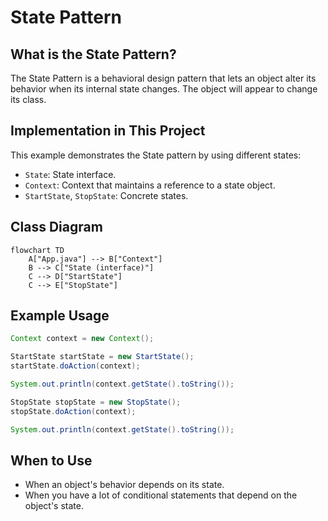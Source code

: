 # State Pattern

## What is the State Pattern?
The State Pattern is a behavioral design pattern that lets an object alter its behavior when its internal state changes. The object will appear to change its class.

## Implementation in This Project
This example demonstrates the State pattern by using different states:

- `State`: State interface.
- `Context`: Context that maintains a reference to a state object.
- `StartState`, `StopState`: Concrete states.

## Class Diagram
```mermaid
flowchart TD
    A["App.java"] --> B["Context"]
    B --> C["State (interface)"]
    C --> D["StartState"]
    C --> E["StopState"]
```

## Example Usage
```java
Context context = new Context();

StartState startState = new StartState();
startState.doAction(context);

System.out.println(context.getState().toString());

StopState stopState = new StopState();
stopState.doAction(context);

System.out.println(context.getState().toString());
```

## When to Use
- When an object's behavior depends on its state.
- When you have a lot of conditional statements that depend on the object's state. 